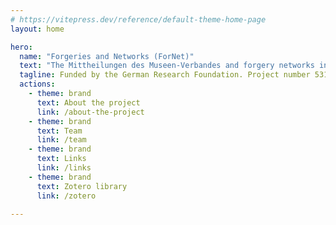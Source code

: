```yaml
---
# https://vitepress.dev/reference/default-theme-home-page
layout: home

hero:
  name: "Forgeries and Networks (ForNet)"
  text: "The Mittheilungen des Museen-Verbandes and forgery networks in the 20th century"
  tagline: Funded by the German Research Foundation. Project number 531800604.
  actions:
    - theme: brand
      text: About the project
      link: /about-the-project
    - theme: brand
      text: Team
      link: /team
    - theme: brand
      text: Links
      link: /links
    - theme: brand
      text: Zotero library
      link: /zotero
      
---
```


